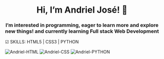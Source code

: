 <h1 align="center">Hi, I’m Andriel José! 👋</h1>
<h3 align="center">I’m interested in programming, eager to learn more and explore new things! and currently learning Full stack Web Development</h3>

☑ SKILLS: HTML5 | CSS3 | PYTHON

<div style="display: inline_block">
  <img align="center" alt="Andriel-HTML"src="https://img.shields.io/badge/HTML5-E34F26?style=for-the-badge&logo=html5&logoColor=white">
  <img align="center" alt="Andriel-CSS" src="https://img.shields.io/badge/CSS3-1572B6?style=for-the-badge&logo=css3&logoColor=white">
  <img align="center" alt="Andriel-PYTHON" src="https://img.shields.io/badge/python-3670A0?style=for-the-badge&logo=python&logoColor=ffdd54">
  
</div><br>
  







<!---
andriel300/andriel300 is a ✨ special ✨ repository because its `README.md` (this file) appears on your GitHub profile.
You can click the Preview link to take a look at your changes.
--->
